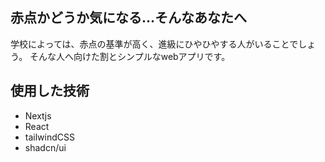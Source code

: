 ## 赤点かどうか気になる…そんなあなたへ
学校によっては、赤点の基準が高く、進級にひやひやする人がいることでしょう。
そんな人へ向けた割とシンプルなwebアプリです。

## 使用した技術
- Nextjs
- React
- tailwindCSS
- shadcn/ui